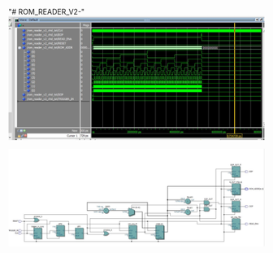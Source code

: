 "# ROM_READER_V2-" 
![alt tag](https://github.com/vincentgosselin1/ROM_READER_V2-/blob/master/nicepic1.JPG)

![alt tag](https://github.com/vincentgosselin1/ROM_READER_V2-/blob/master/nicepic2.JPG)

